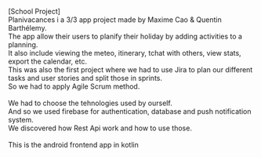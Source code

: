 [School Project]</br>
Planivacances i a 3/3 app project made by Maxime Cao & Quentin Barthélemy.</br>
The app allow their users to planify their holiday by adding activities to a planning.</br>
It also include viewing the meteo, itinerary, tchat with others, view stats, export the calendar, etc.</br>
This was also the first project where we had to use Jira to plan our different tasks and user stories and split those in sprints.</br>
So we had to apply Agile Scrum method.</br>
</br>
We had to choose the tehnologies used by ourself.</br>
And so we used firebase for authentication, database and push notification system.</br>
We discovered how Rest Api work and how to use those.</br>
</br>
This is the android frontend app in kotlin
